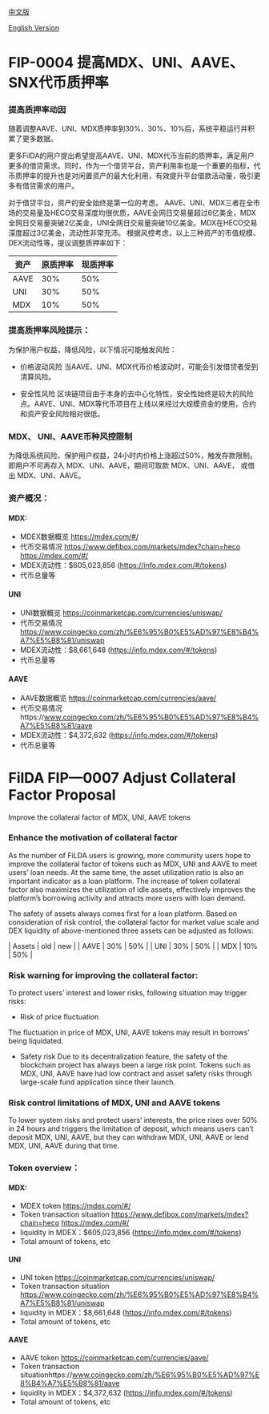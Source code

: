 [中文版](#fip-0007-%E6%8F%90%E9%AB%98mdxuniaavesnx%E4%BB%A3%E5%B8%81%E8%B4%A8%E6%8A%BC%E7%8E%87)

[English Version](#filda-fip0007-adjust-collateral-factor-proposal)

# FIP-0004 提高MDX、UNI、AAVE、SNX代币质押率

### 提高质押率动因

随着调整AAVE、UNI、MDX质押率到30%、30%、10%后，系统平稳运行并积累了更多数据。

更多FilDA的用户提出希望提高AAVE、UNI、MDX代币当前的质押率，满足用户更多的借贷需求。同时，作为一个借贷平台，资产利用率也是一个重要的指标，代币质押率的提升也是对闲置资产的最大化利用，有效提升平台借款活动量，吸引更多有借贷需求的用户。

对于借贷平台，资产的安全始终是第一位的考虑。
AAVE、UNI、MDX三者在全市场的交易量及HECO交易深度均很优质，AAVE全网日交易量超过6亿美金，MDX全网日交易量突破2亿美金，UNI全网日交易量突破10亿美金。MDX在HECO交易深度超过3亿美金，流动性非常充沛。
根据风控考虑，以上三种资产的市值规模、DEX流动性等，提议调整质押率如下：

| 资产 | 原质押率 | 现质押率|
| ---- | ---- | ---- |
| AAVE | 30% | 50% |
| UNI | 30% | 50% |
| MDX | 10% | 50% |


### 提高质押率风险提示：
为保护用户权益，降低风险，以下情况可能触发风险：

- 价格波动风险
当AAVE、UNI、MDX代币价格波动时，可能会引发借贷者受到清算风险。

- 安全性风险
区块链项目由于本身的去中心化特性，安全性始终是较大的风险点。AAVE、UNI、MDX等代币项目在上线以来经过大规模资金的使用，合约和资产安全风险相对很低。


### MDX、 UNI、AAVE币种风控限制
为降低系统风险、保护用户权益，24小时内价格上涨超过50%，触发存款限制。即用户不可再存入 MDX、UNI、AAVE，期间可取款 MDX、UNI、AAVE， 或借出 MDX、UNI、AAVE。


### 资产概况：

#### MDX:
* MDEX数据概览
https://mdex.com/#/
* 代币交易情况 https://www.defibox.com/markets/mdex?chain=heco
https://mdex.com/#/
* MDEX流动性：$605,023,856  (https://info.mdex.com/#/tokens)
* 代币总量等 



#### UNI
* UNI数据概览
https://coinmarketcap.com/currencies/uniswap/
* 代币交易情况 
https://www.coingecko.com/zh/%E6%95%B0%E5%AD%97%E8%B4%A7%E5%B8%81/uniswap
* MDEX流动性：$8,661,648 (https://info.mdex.com/#/tokens)
* 代币总量等 

 

#### AAVE
* AAVE数据概览
https://coinmarketcap.com/currencies/aave/
* 代币交易情况https://www.coingecko.com/zh/%E6%95%B0%E5%AD%97%E8%B4%A7%E5%B8%81/aave
* MDEX流动性：$4,372,632 (https://info.mdex.com/#/tokens)
* 代币总量等 





# FilDA FIP—0007 Adjust Collateral Factor Proposal 
Improve the collateral factor of MDX, UNI, AAVE tokens

### Enhance the motivation of collateral factor

As the number of FiLDA users is growing, more community users hope to improve the collateral factor of tokens such as MDX, UNI and AAVE to meet users’ loan needs. At the same time, the asset utilization ratio is also an important indicator as a loan platform. The increase of token collateral factor also maximizes the utilization of idle assets, effectively improves the platform’s borrowing activity and attracts more users with loan demand. 

The safety of assets always comes first for a loan platform. Based on consideration of risk control, the collateral factor for market value scale and DEX liquidity of above-mentioned three assets can be adjusted as follows:

| Assets | old | new | 
| AAVE | 30% | 50% |
| UNI | 30% | 50% |
| MDX | 10% | 50% |


### Risk warning for improving the collateral factor:

To protect users’ interest and lower risks, following situation may trigger risks:


- Risk of price fluctuation

The fluctuation in price of MDX, UNI, AAVE tokens may result in borrows’ being liquidated. 


- Safety risk 
Due to its decentralization feature, the safety of the blockchain project has always been a large risk point. Tokens such as MDX, UNI, AAVE have had low contract and asset safety risks through large-scale fund application since their launch.


### Risk control limitations of MDX, UNI and AAVE tokens

To lower system risks and protect users’ interests, the price rises over 50% in 24 hours and triggers the limitation of deposit, which means users can’t deposit MDX, UNI, AAVE, but they can withdraw MDX, UNI, AAVE or lend MDX, UNI, AAVE during that time. 

### Token overview：

#### MDX:
- MDEX token
https://mdex.com/#/
- Token transaction situation https://www.defibox.com/markets/mdex?chain=heco
https://mdex.com/#/
- liquidity in MDEX：$605,023,856  (https://info.mdex.com/#/tokens)
- Total amount of tokens, etc 



#### UNI
- UNI  token
https://coinmarketcap.com/currencies/uniswap/
- Token transaction situation 
https://www.coingecko.com/zh/%E6%95%B0%E5%AD%97%E8%B4%A7%E5%B8%81/uniswap
- liquidity in MDEX：$8,661,648 (https://info.mdex.com/#/tokens)
- Total amount of tokens, etc 

 

#### AAVE
- AAVE token
https://coinmarketcap.com/currencies/aave/
- Token transaction situationhttps://www.coingecko.com/zh/%E6%95%B0%E5%AD%97%E8%B4%A7%E5%B8%81/aave
- liquidity in MDEX：$4,372,632 (https://info.mdex.com/#/tokens)
- Total amount of tokens, etc 





